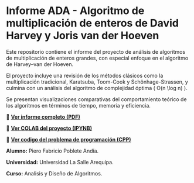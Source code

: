# Informe ADA - Algoritmo de multiplicación de enteros de David Harvey y Joris van der Hoeven

Este repositorio contiene el informe del proyecto de análisis de algoritmos de multiplicación de enteros grandes, con especial enfoque en el algoritmo de Harvey–van der Hoeven.

El proyecto incluye una revisión de los métodos clásicos como la multiplicación tradicional, Karatsuba, Toom-Cook y Schönhage-Strassen, y culmina con un análisis del algoritmo de complejidad óptima \( O(n \log n) \).

Se presentan visualizaciones comparativas del comportamiento teórico de los algoritmos en términos de tiempo, memoria y eficiencia.

📄 **[Ver informe completo (PDF)](informe.pdf)**

📄 **[Ver COLAB del proyecto (IPYNB)](ada_adicional.ipynb)**

📄 **[Ver codigo del problema de programación (CPP)](codigo_adicional.cpp)**

**Alumno:** Piero Fabricio Poblete Andía.

**Universidad:** Universidad La Salle Arequipa.

**Curso:** Analisis y Diseño de Algoritmos.
